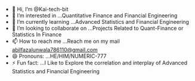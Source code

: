 - 👋 Hi, I’m @Kai-tech-bit
- 👀 I’m interested in ...Quantitative Finance and Financial Engineering
- 🌱 I’m currently learning ...Advanced Statistics and Financial Engineering
- 💞️ I’m looking to collaborate on ...Projects Related to Quant-Finance or Statistics In Finance
- 📫 How to reach me ...Reach me on my mail abilfazalunwala786110@gmail.com
- 😄 Pronouns: ...HE/HIM/NUMERIC-777
- ⚡ Fun fact: ...I Like to Explore the correlation and interplay of Advanced Statistics and Financial Engineering 

<!---
Kai-tech-bit/Kai-tech-bit is a ✨ special ✨ repository because its `README.md` (this file) appears on your GitHub profile.
You can click the Preview link to take a look at your changes.
--->

